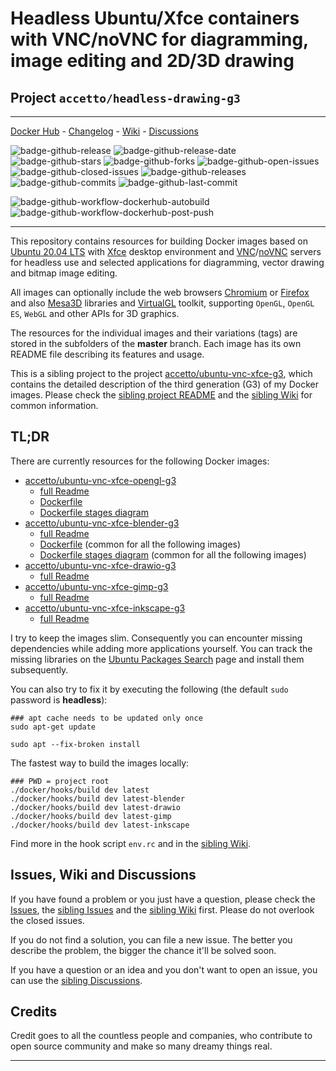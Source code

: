# Headless Ubuntu/Xfce containers with VNC/noVNC for diagramming, image editing and 2D/3D drawing

## Project `accetto/headless-drawing-g3`

***

[Docker Hub][this-docker] - [Changelog][this-changelog] - [Wiki][sibling-wiki] - [Discussions][sibling-discussions]

![badge-github-release][badge-github-release]
![badge-github-release-date][badge-github-release-date]
![badge-github-stars][badge-github-stars]
![badge-github-forks][badge-github-forks]
![badge-github-open-issues][badge-github-open-issues]
![badge-github-closed-issues][badge-github-closed-issues]
![badge-github-releases][badge-github-releases]
![badge-github-commits][badge-github-commits]
![badge-github-last-commit][badge-github-last-commit]

![badge-github-workflow-dockerhub-autobuild][badge-github-workflow-dockerhub-autobuild]
![badge-github-workflow-dockerhub-post-push][badge-github-workflow-dockerhub-post-push]

***

This repository contains resources for building Docker images based on [Ubuntu 20.04 LTS][docker-ubuntu] with [Xfce][xfce] desktop environment and [VNC][tigervnc]/[noVNC][novnc] servers for headless use and selected applications for diagramming, vector drawing and bitmap image editing.

All images can optionally include the web browsers [Chromium][chromium] or [Firefox][firefox] and also [Mesa3D][mesa3d] libraries and [VirtualGL][virtualgl] toolkit, supporting `OpenGL`, `OpenGL ES`, `WebGL` and other APIs for 3D graphics.

The resources for the individual images and their variations (tags) are stored in the subfolders of the **master** branch. Each image has its own README file describing its features and usage.

This is a sibling project to the project [accetto/ubuntu-vnc-xfce-g3][sibling-github], which contains the detailed description of the third generation (G3) of my Docker images. Please check the [sibling project README][sibling-readme] and the [sibling Wiki][sibling-wiki] for common information.

## TL;DR

There are currently resources for the following Docker images:

- [accetto/ubuntu-vnc-xfce-opengl-g3][accetto-docker-ubuntu-vnc-xfce-opengl-g3]
  - [full Readme][this-readme-image-opengl]
  - [Dockerfile][this-dockerfile-xfce]
  - [Dockerfile stages diagram][this-diagram-dockerfile-stages-xfce]
- [accetto/ubuntu-vnc-xfce-blender-g3][accetto-docker-ubuntu-vnc-xfce-blender-g3]
  - [full Readme][this-readme-image-blender]
  - [Dockerfile][this-dockerfile-drawing] (common for all the following images)
  - [Dockerfile stages diagram][this-diagram-dockerfile-stages-drawing] (common for all the following images)
- [accetto/ubuntu-vnc-xfce-drawio-g3][accetto-docker-ubuntu-vnc-xfce-drawio-g3]
  - [full Readme][this-readme-image-drawio]
- [accetto/ubuntu-vnc-xfce-gimp-g3][accetto-docker-ubuntu-vnc-xfce-gimp-g3]
  - [full Readme][this-readme-image-gimp]
- [accetto/ubuntu-vnc-xfce-inkscape-g3][accetto-docker-ubuntu-vnc-xfce-inkscape-g3]
  - [full Readme][this-readme-image-inkscape]

I try to keep the images slim. Consequently you can encounter missing dependencies while adding more applications yourself. You can track the missing libraries on the [Ubuntu Packages Search][ubuntu-packages-search] page and install them subsequently.

You can also try to fix it by executing the following (the default `sudo` password is **headless**):

```shell
### apt cache needs to be updated only once
sudo apt-get update

sudo apt --fix-broken install
```

The fastest way to build the images locally:

```shell
### PWD = project root
./docker/hooks/build dev latest
./docker/hooks/build dev latest-blender
./docker/hooks/build dev latest-drawio
./docker/hooks/build dev latest-gimp
./docker/hooks/build dev latest-inkscape
```

Find more in the hook script `env.rc` and in the [sibling Wiki][sibling-wiki].

## Issues, Wiki and Discussions

If you have found a problem or you just have a question, please check the [Issues][this-issues], the [sibling Issues][sibling-issues] and the [sibling Wiki][sibling-wiki] first. Please do not overlook the closed issues.

If you do not find a solution, you can file a new issue. The better you describe the problem, the bigger the chance it'll be solved soon.

If you have a question or an idea and you don't want to open an issue, you can use the [sibling Discussions][sibling-discussions].

## Credits

Credit goes to all the countless people and companies, who contribute to open source community and make so many dreamy things real.

***

<!-- this project -->

[this-docker]: https://hub.docker.com/u/accetto/

[this-dockerfile-xfce]: https://github.com/accetto/headless-drawing-g3/blob/master/docker/Dockerfile.xfce
[this-dockerfile-drawing]: https://github.com/accetto/headless-drawing-g3/blob/master/docker/Dockerfile.xfce.drawing

[this-readme-image-opengl]: https://github.com/accetto/headless-drawing-g3/blob/master/docker/xfce/README.md
[this-readme-image-blender]: https://github.com/accetto/headless-drawing-g3/blob/master/docker/xfce-blender/README.md
[this-readme-image-drawio]: https://github.com/accetto/headless-drawing-g3/blob/master/docker/xfce-drawio/README.md
[this-readme-image-gimp]: https://github.com/accetto/headless-drawing-g3/blob/master/docker/xfce-gimp/README.md
[this-readme-image-inkscape]: https://github.com/accetto/headless-drawing-g3/blob/master/docker/xfce-inkscape/README.md

[accetto-docker-ubuntu-vnc-xfce-opengl-g3]: https://hub.docker.com/r/accetto/ubuntu-vnc-xfce-opengl-g3
[accetto-docker-ubuntu-vnc-xfce-blender-g3]: https://hub.docker.com/r/accetto/ubuntu-vnc-xfce-blender-g3
[accetto-docker-ubuntu-vnc-xfce-drawio-g3]: https://hub.docker.com/r/accetto/ubuntu-vnc-xfce-drawio-g3
[accetto-docker-ubuntu-vnc-xfce-gimp-g3]: https://hub.docker.com/r/accetto/ubuntu-vnc-xfce-gimp-g3
[accetto-docker-ubuntu-vnc-xfce-inkscape-g3]: https://hub.docker.com/r/accetto/ubuntu-vnc-xfce-inkscape-g3

<!-- diagrams -->

[this-diagram-dockerfile-stages-xfce]: https://raw.githubusercontent.com/accetto/headless-drawing-g3/master/docker/doc/images/Dockerfile.xfce.png
[this-diagram-dockerfile-stages-drawing]: https://raw.githubusercontent.com/accetto/headless-drawing-g3/master/docker/doc/images/Dockerfile.xfce.drawing.png

<!-- sibling project -->

[this-changelog]: https://github.com/accetto/headless-drawing-g3/blob/master/CHANGELOG.md
[this-github]: https://github.com/accetto/headless-drawing-g3/
[this-issues]: https://github.com/accetto/headless-drawing-g3/issues

[sibling-discussions]: https://github.com/accetto/ubuntu-vnc-xfce-g3/discussions
[sibling-github]: https://github.com/accetto/ubuntu-vnc-xfce-g3/
[sibling-issues]: https://github.com/accetto/ubuntu-vnc-xfce-g3/issues
[sibling-readme]: https://github.com/accetto/ubuntu-vnc-xfce-g3/blob/master/README.md
[sibling-wiki]: https://github.com/accetto/ubuntu-vnc-xfce-g3/wiki

<!-- external links -->

[ubuntu-packages-search]: https://packages.ubuntu.com/

[docker-ubuntu]: https://hub.docker.com/_/ubuntu/

[blender]: https://www.blender.org/
[chromium]: https://www.chromium.org/Home
[firefox]: https://www.mozilla.org
[mesa3d]: https://mesa3d.org/
[novnc]: https://github.com/kanaka/noVNC
[tigervnc]: http://tigervnc.org
[virtualgl]: https://virtualgl.org/About/Introduction
[xfce]: http://www.xfce.org

<!-- github badges -->

[badge-github-workflow-dockerhub-autobuild]: https://github.com/accetto/headless-drawing-g3/workflows/dockerhub-autobuild/badge.svg

[badge-github-workflow-dockerhub-post-push]: https://github.com/accetto/headless-drawing-g3/workflows/dockerhub-post-push/badge.svg

[badge-github-release]: https://badgen.net/github/release/accetto/headless-drawing-g3?icon=github&label=release

[badge-github-release-date]: https://img.shields.io/github/release-date/accetto/headless-drawing-g3?logo=github

[badge-github-stars]: https://badgen.net/github/stars/accetto/headless-drawing-g3?icon=github&label=stars

[badge-github-forks]: https://badgen.net/github/forks/accetto/headless-drawing-g3?icon=github&label=forks

[badge-github-releases]: https://badgen.net/github/releases/accetto/headless-drawing-g3?icon=github&label=releases

[badge-github-commits]: https://badgen.net/github/commits/accetto/headless-drawing-g3?icon=github&label=commits

[badge-github-last-commit]: https://badgen.net/github/last-commit/accetto/headless-drawing-g3?icon=github&label=last%20commit

[badge-github-closed-issues]: https://badgen.net/github/closed-issues/accetto/headless-drawing-g3?icon=github&label=closed%20issues

[badge-github-open-issues]: https://badgen.net/github/open-issues/accetto/headless-drawing-g3?icon=github&label=open%20issues
